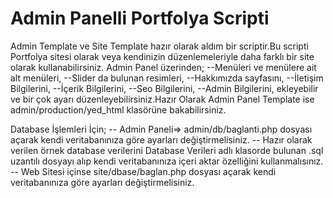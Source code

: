 # Admin Panelli Portfolya Scripti
Admin Template ve Site Template hazır olarak aldım bir scriptir.Bu scripti Portfolya sitesi olarak veya kendinizin düzenlemeleriyle daha farklı bir site olarak kullanabilirsiniz.
Admin Panel üzerinden;
--Menüleri ve menülere ait alt menüleri,
--Slider da bulunan resimleri,
--Hakkımızda sayfasını,
--İletişim Bilgilerini,
--İçerik Bilgilerini,
--Seo Bilgilerini,
--Admin Bilgilerini,
ekleyebilir ve bir çok ayarı düzenleyebilirsiniz.Hazır Olarak Admin Panel Template ise admin/production/yed_html klasörüne bakabilirsiniz.

Database İşlemleri İçin;
-- Admin Paneli=> admin/db/baglanti.php dosyası açarak kendi veritabanınıza göre ayarları değiştirmelisiniz.
-- Hazır olarak verilen örnek database verilerini Database Verileri adlı klasorde bulunan .sql uzantılı dosyayı alıp kendi veritabanınıza içeri aktar özelliğini kullanmalısınız.
 -- Web Sitesi  içinse site/dbase/baglan.php dosyası açarak kendi veritabanınıza göre ayarları değiştirmelisiniz.
